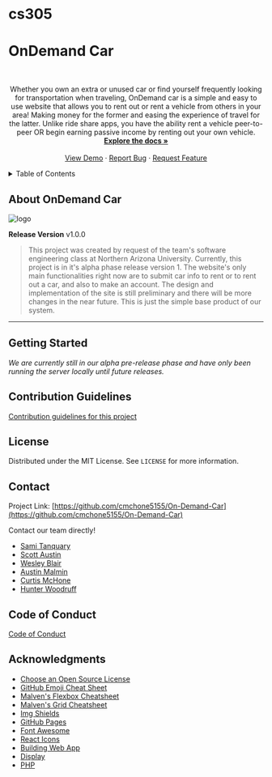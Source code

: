 # cs305

# OnDemand Car
<!-- PROJECT LOGO -->
<br />
<div align="center">
  
  <p align="center">
    Whether you own an extra or unused car or find yourself frequently looking for transportation when traveling, OnDemand car is a simple and easy to use website that allows you to rent out or rent a vehicle from others in your area! Making money for the former and easing the experience of travel for the latter. Unlike ride share apps, you have the ability rent a vehicle peer-to-peer OR begin earning passive income by renting out your own vehicle.
    <br />
    <a href="https://github.com/cmchone5155/On-Demand-Car"><strong>Explore the docs »</strong></a>
    <br />
    <br />
    <a href="https://github.com/cmchone5155/On-Demand-Car">View Demo</a>
    ·
    <a href="https://github.com/cmchone5155/On-Demand-Car/issues">Report Bug</a>
    ·
    <a href="https://github.com/cmchone5155/On-Demand-Car/issues">Request Feature</a>
  </p>
</div>



<!-- TABLE OF CONTENTS -->
<details>
  <summary>Table of Contents</summary>
  <ol>
    <li>
      <a href="#about-ondemand-car">About The Project</a>
    </li>
    <li>
      <a href="#getting-started">Getting Started</a>
    </li>
    <li><a href="#contribution-guidelines">Contributing</a></li>
    <li><a href="#license">License</a></li>
    <li><a href="#contact">Contact</a></li>
    <li><a href="#code-of-conduct">Code of Conduct</a></li>
    <li><a href="#acknowledgments">Acknowledgments</a></li>
  </ol>
</details>

<!-- ABOUT -->
## About OnDemand Car
![logo](https://user-images.githubusercontent.com/89813101/138614288-7ecabf5e-a1e5-4438-821e-f5bb3234557e.png)

**Release Version** v1.0.0
> This project was created by request of the team's software engineering class at Northern Arizona University. Currently, this project is in it's alpha phase release version 1. The website's only main functionalities right now are to submit car info to rent or to rent out a car, and also to make an account. The design and implementation of the site is still preliminary and there will be more changes in the near future. This is just the simple base product of our system.
<hr>


<!-- GETTING STARTED -->
## Getting Started
*We are currently still in our alpha pre-release phase and have only been running the server locally until future releases.*



<!-- CONTRIBUTING -->
## Contribution Guidelines
[Contribution guidelines for this project](CONTRIBUTING.md)



<!-- LICENSE -->
## License

Distributed under the MIT License. See `LICENSE` for more information.


<!-- CONTACT -->
## Contact

Project Link: [https://github.com/cmchone5155/On-Demand-Car](https://github.com/cmchone5155/On-Demand-Car)


Contact our team directly!
* [Sami Tanquary](https://github.com/Sami-Tanquary)
* [Scott Austin](https://github.com/vlexum)
* [Wesley Blair](https://github.com/wvblair5)
* [Austin Malmin](https://github.com/whatup9911)
* [Curtis McHone](https://github.com/cmchone5155)
* [Hunter Woodruff](https://github.com/hcw52)

<!-- CODE OF CONDUCT -->
## Code of Conduct
[Code of Conduct](CODE_OF_CONDUCT.md)


<!-- ACKNOWLEDGMENTS -->
## Acknowledgments

* [Choose an Open Source License](https://choosealicense.com)
* [GitHub Emoji Cheat Sheet](https://www.webpagefx.com/tools/emoji-cheat-sheet)
* [Malven's Flexbox Cheatsheet](https://flexbox.malven.co/)
* [Malven's Grid Cheatsheet](https://grid.malven.co/)
* [Img Shields](https://shields.io)
* [GitHub Pages](https://pages.github.com)
* [Font Awesome](https://fontawesome.com)
* [React Icons](https://react-icons.github.io/react-icons/search)
* [Building Web App](https://spring.io/guides/tutorials/spring-boot-kotlin/)
* [Display](https://www.youtube.com/watch?v=HtTG5Kf_mTA)
* [PHP](https://www.youtube.com/watch?v=OHjkg_rifTw)


<!-- MARKDOWN LINKS & IMAGES -->
<!-- https://www.markdownguide.org/basic-syntax/#reference-style-links -->
[contributors-shield]: https://img.shields.io/github/contributors/cmchone5155/On-Demand-Car.svg?style=for-the-badge
[contributors-url]: https://github.com/cmchone5155/On-Demand-Car/graphs/contributors
[forks-shield]: https://img.shields.io/github/forks/cmchone5155/On-Demand-Car.svg?style=for-the-badge
[forks-url]: https://github.com/cmchone5155/On-Demand-Car/network/members
[stars-shield]: https://img.shields.io/github/stars/cmchone5155/On-Demand-Car.svg?style=for-the-badge
[stars-url]: https://github.com/cmchone5155/On-Demand-Car/stargazers
[issues-shield]: https://img.shields.io/github/issues/cmchone5155/On-Demand-Car.svg?style=for-the-badge
[issues-url]: https://github.com/cmchone5155/On-Demand-Car/issues
[license-shield]: https://img.shields.io/github/license/cmchone5155/On-Demand-Car.svg?style=for-the-badge
[license-url]: https://github.com/cmchone5155/On-Demand-Car/blob/master/LICENSE
[product-screenshot]: images/screenshot.png
